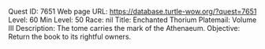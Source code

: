 Quest ID: 7651
Web page URL: https://database.turtle-wow.org/?quest=7651
Level: 60
Min Level: 50
Race: nil
Title: Enchanted Thorium Platemail: Volume III
Description: The tome carries the mark of the Athenaeum.
Objective: Return the book to its rightful owners.
